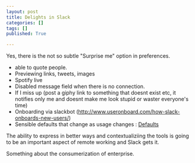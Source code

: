 ```yaml
---
layout: post
title: Delights in Slack
categories: []
tags: []
published: True

---
```

Yes, there is the not so subtle "Surprise me" option in preferences. 

*  able to quote people. 
*  Previewing links, tweets, images
*  Spotify live
*  Disabled message field when there is no connection. 
*  If I miss up (post a giphy link to something that doesnt exist etc, it notifies only me and doesnt make me look stupid or waster everyone's time) 
*  Onboarding via slackbot (http://www.useronboard.com/how-slack-onboards-new-users/)
* Sensible defaults that change as usage changes : [Defaults](https://www.evernote.com/l/AAJ18CAPF_JFEoS24bhDSPUd66KBt_PgJoI )

The ability to express in better ways and contextualiziing the tools is going to be an important aspect of remote working and Slack gets it. 

Something about the consumerization of enterprise. 
